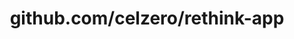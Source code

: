 ---
layout: post
title: github.com/celzero/rethink-app
categories: link
tags: [انگلیسی, برنامه‌نویسی]
---